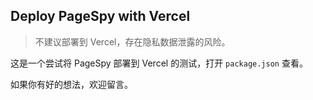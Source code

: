 ## Deploy PageSpy with Vercel

> 不建议部署到 Vercel，存在隐私数据泄露的风险。

这是一个尝试将 PageSpy 部署到 Vercel 的测试，打开 `package.json` 查看。

如果你有好的想法，欢迎留言。
